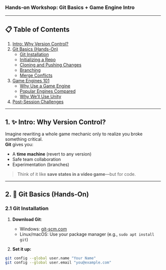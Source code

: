 ### Hands-on Workshop: Git Basics + Game Engine Intro  

---

## 📋 Table of Contents
1. [Intro: Why Version Control?](#1-intro-why-version-control)
2. [Git Basics (Hands-On)](#2-git-basics-hands-on)
   - [Git Installation](#21-git-installation)
   - [Initializing a Repo](#22-initializing-a-repo)
   - [Cloning and Pushing Changes](#23-cloning-and-pushing-changes)
   - [Branching](#24-branching)
   - [Merge Conflicts](#25-handling-merge-conflicts)
3. [Game Engines 101](#3-game-engines-101)
   - [Why Use a Game Engine](#31-why-use-a-game-engine)
   - [Popular Engines Compared](#32-popular-engines-compared)
   - [Why We’ll Use Unity](#33-why-well-use-unity)
4. [Post-Session Challenges](#4-post-session-challenges)

---

## 1. ✨ Intro: Why Version Control?

Imagine rewriting a whole game mechanic only to realize you broke something critical.  
**Git** gives you:
- A **time machine** (revert to any version)
- Safe team collaboration
- Experimentation (branches)

> Think of it like **save states in a video game**—but for code.

---

## 2. 🧰 Git Basics (Hands-On)

### 2.1 Git Installation

1. **Download Git**:  
   - Windows: [git-scm.com](https://git-scm.com/download/win)  
   - Linux/macOS: Use your package manager (e.g., `sudo apt install git`)

2. **Set it up:**
```bash
git config --global user.name "Your Name"
git config --global user.email "you@example.com"
